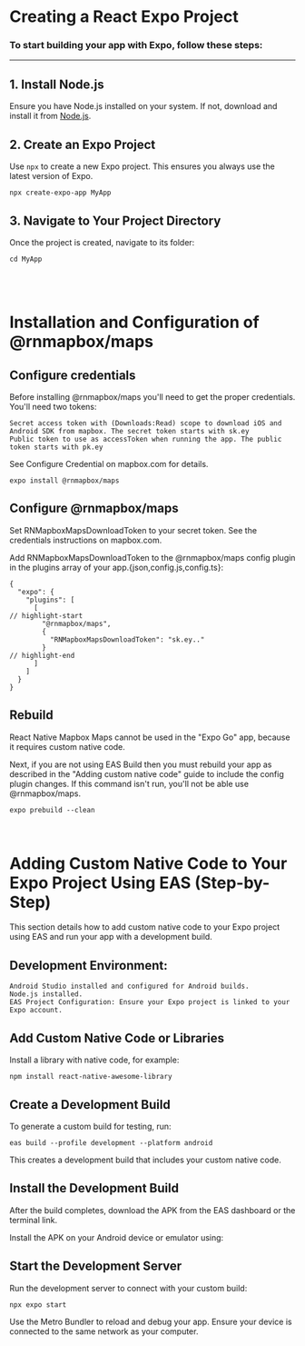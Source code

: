# Creating a React Expo Project

### To start building your app with Expo, follow these steps:

---

## 1. Install Node.js

Ensure you have Node.js installed on your system. If not, download and install it from [Node.js](https://nodejs.org/).
## 2. Create an Expo Project

Use `npx` to create a new Expo project. This ensures you always use the latest version of Expo.

	npx create-expo-app MyApp
## 3. Navigate to Your Project Directory
Once the project is created, navigate to its folder:

	cd MyApp


&nbsp;  
&nbsp;  




# Installation and Configuration of @rnmapbox/maps

## Configure credentials
Before installing @rnmapbox/maps you'll need to get the proper credentials. You'll need two tokens:

	Secret access token with (Downloads:Read) scope to download iOS and Android SDK from mapbox. The secret token starts with sk.ey
	Public token to use as accessToken when running the app. The public token starts with pk.ey
See Configure Credential on mapbox.com for details.

	expo install @rnmapbox/maps

## Configure @rnmapbox/maps

Set RNMapboxMapsDownloadToken to your secret token. See the credentials instructions on mapbox.com.

Add RNMapboxMapsDownloadToken to the @rnmapbox/maps config plugin in the plugins array of your app.{json,config.js,config.ts}:

	{
	  "expo": {
		"plugins": [
		  [
	// highlight-start
			"@rnmapbox/maps",
			{
			  "RNMapboxMapsDownloadToken": "sk.ey.."
			}
	// highlight-end
		  ]
		]
	  }
	}

## Rebuild

React Native Mapbox Maps cannot be used in the "Expo Go" app, because it requires custom native code.

Next, if you are not using EAS Build then you must rebuild your app as described in the "Adding custom native code" guide to include the config plugin changes. If this command isn't run, you'll not be able use @rnmapbox/maps.

	expo prebuild --clean

&nbsp;
&nbsp;

# Adding Custom Native Code to Your Expo Project Using EAS (Step-by-Step)
This section details how to add custom native code to your Expo project using EAS and run your app with a development build.



## Development Environment:

	Android Studio installed and configured for Android builds.
	Node.js installed.
	EAS Project Configuration: Ensure your Expo project is linked to your Expo account.



## Add Custom Native Code or Libraries
Install a library with native code, for example:


	npm install react-native-awesome-library

## Create a Development Build
To generate a custom build for testing, run:

	eas build --profile development --platform android
This creates a development build that includes your custom native code.

## Install the Development Build
After the build completes, download the APK from the EAS dashboard or the terminal link.

Install the APK on your Android device or emulator using:

## Start the Development Server
Run the development server to connect with your custom build:

	npx expo start
Use the Metro Bundler to reload and debug your app.
Ensure your device is connected to the same network as your computer.



